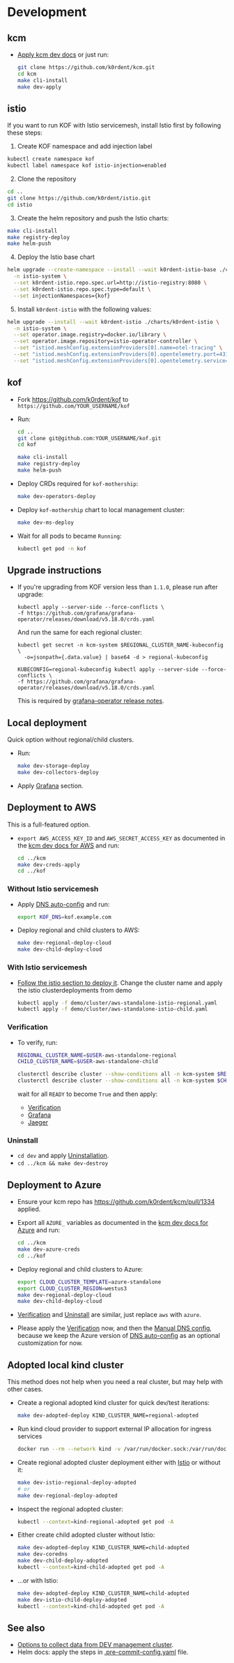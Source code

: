 # Development

## kcm

* [Apply kcm dev docs](https://github.com/k0rdent/kcm/blob/main/docs/dev.md)
  or just run:

  ```bash
  git clone https://github.com/k0rdent/kcm.git
  cd kcm
  make cli-install
  make dev-apply
  ```

## istio

If you want to run KOF with Istio servicemesh, install Istio first by following these steps:

1. Create KOF namespace and add injection label

```bash
kubectl create namespace kof
kubectl label namespace kof istio-injection=enabled
```

2. Clone the repository

```bash
cd ..
git clone https://github.com/k0rdent/istio.git
cd istio
```

3. Create the helm repository and push the Istio charts:

```bash
make cli-install
make registry-deploy
make helm-push
```

4. Deploy the Istio base chart

```bash
helm upgrade --create-namespace --install --wait k0rdent-istio-base ./charts/k0rdent-istio-base \
  -n istio-system \
  --set k0rdent-istio.repo.spec.url=http://istio-registry:8080 \
  --set k0rdent-istio.repo.spec.type=default \
  --set injectionNamespaces={kof}
```

5. Install `k0rdent-istio` with the following values:

```bash
helm upgrade --install --wait k0rdent-istio ./charts/k0rdent-istio \
  -n istio-system \
  --set operator.image.registry=docker.io/library \
  --set operator.image.repository=istio-operator-controller \
  --set "istiod.meshConfig.extensionProviders[0].name=otel-tracing" \
  --set "istiod.meshConfig.extensionProviders[0].opentelemetry.port=4317" \
  --set "istiod.meshConfig.extensionProviders[0].opentelemetry.service=kof-collectors-daemon-collector.kof.svc.cluster.local"
```

## kof

* Fork <https://github.com/k0rdent/kof> to `https://github.com/YOUR_USERNAME/kof`
* Run:

  ```bash
  cd ..
  git clone git@github.com:YOUR_USERNAME/kof.git
  cd kof

  make cli-install
  make registry-deploy
  make helm-push
  ```

* Deploy CRDs required for `kof-mothership`:

  ```bash
  make dev-operators-deploy
  ```

* Deploy `kof-mothership` chart to local management cluster:

  ```bash
  make dev-ms-deploy
  ```

* Wait for all pods to became `Running`:

  ```bash
  kubectl get pod -n kof
  ```

## Upgrade instructions

* If you're upgrading from KOF version less than `1.1.0`, please run after upgrade:

  ```shell
  kubectl apply --server-side --force-conflicts \
  -f https://github.com/grafana/grafana-operator/releases/download/v5.18.0/crds.yaml
  ```

  And run the same for each regional cluster:

  ```shell
  kubectl get secret -n kcm-system $REGIONAL_CLUSTER_NAME-kubeconfig \
    -o=jsonpath={.data.value} | base64 -d > regional-kubeconfig

  KUBECONFIG=regional-kubeconfig kubectl apply --server-side --force-conflicts \
  -f https://github.com/grafana/grafana-operator/releases/download/v5.18.0/crds.yaml
  ```

  This is required by [grafana-operator release notes](https://github.com/grafana/grafana-operator/releases/tag/v5.18.0).

## Local deployment

Quick option without regional/child clusters.

* Run:

  ```bash
  make dev-storage-deploy
  make dev-collectors-deploy
  ```

* Apply [Grafana](https://docs.k0rdent.io/next/admin/kof/kof-using/#access-to-grafana) section.

## Deployment to AWS

This is a full-featured option.

* `export AWS_ACCESS_KEY_ID` and `AWS_SECRET_ACCESS_KEY`
  as documented in the [kcm dev docs for AWS](https://github.com/k0rdent/kcm/blob/main/docs/dev.md#aws-provider-setup)
  and run:

  ```bash
  cd ../kcm
  make dev-creds-apply
  cd ../kof
  ```

### Without Istio servicemesh

* Apply [DNS auto-config](https://docs.k0rdent.io/next/admin/kof/kof-install/#dns-auto-config) and run:

  ```bash
  export KOF_DNS=kof.example.com
  ```

* Deploy regional and child clusters to AWS:

  ```bash
  make dev-regional-deploy-cloud
  make dev-child-deploy-cloud
  ```

### With Istio servicemesh

* [Follow the istio section to deploy it](#istio). Change the cluster name and apply the istio clusterdeployments from demo

  ```bash
  kubectl apply -f demo/cluster/aws-standalone-istio-regional.yaml
  kubectl apply -f demo/cluster/aws-standalone-istio-child.yaml
  ```

### Verification

* To verify, run:

  ```bash
  REGIONAL_CLUSTER_NAME=$USER-aws-standalone-regional
  CHILD_CLUSTER_NAME=$USER-aws-standalone-child

  clusterctl describe cluster --show-conditions all -n kcm-system $REGIONAL_CLUSTER_NAME
  clusterctl describe cluster --show-conditions all -n kcm-system $CHILD_CLUSTER_NAME
  ```

  wait for all `READY` to become `True` and then apply:
  * [Verification](https://docs.k0rdent.io/next/admin/kof/kof-verification/)
  * [Grafana](https://docs.k0rdent.io/next/admin/kof/kof-using/#access-to-grafana)
  * [Jaeger](https://docs.k0rdent.io/next/admin/kof/kof-using/#access-to-jaeger)

### Uninstall

* `cd dev` and apply [Uninstallation](https://docs.k0rdent.io/next/admin/kof/kof-maintainence/#uninstallation).
* `cd ../kcm && make dev-destroy`

## Deployment to Azure

* Ensure your kcm repo has <https://github.com/k0rdent/kcm/pull/1334> applied.

* Export all `AZURE_` variables as documented in the [kcm dev docs for Azure](https://github.com/k0rdent/kcm/blob/main/docs/dev.md#azure-provider-setup)
  and run:

  ```bash
  cd ../kcm
  make dev-azure-creds
  cd ../kof
  ```

* Deploy regional and child clusters to Azure:

  ```bash
  export CLOUD_CLUSTER_TEMPLATE=azure-standalone
  export CLOUD_CLUSTER_REGION=westus3
  make dev-regional-deploy-cloud
  make dev-child-deploy-cloud
  ```

* [Verification](#verification) and [Uninstall](#uninstall) are similar,
  just replace `aws` with `azure`.

* Please apply the [Verification](#verification) now,
  and then the [Manual DNS config](https://docs.k0rdent.io/next/admin/kof/kof-verification/#manual-dns-config),
  because we keep the Azure version of [DNS auto-config](https://docs.k0rdent.io/next/admin/kof/kof-install/#dns-auto-config)
  as an optional customization for now.

## Adopted local kind cluster

This method does not help when you need a real cluster, but may help with other cases.

* Create a regional adopted kind cluster for quick dev/test iterations:

  ```bash
  make dev-adopted-deploy KIND_CLUSTER_NAME=regional-adopted
  ```

* Run kind cloud provider to support external IP allocation for ingress services

  ```bash
  docker run --rm --network kind -v /var/run/docker.sock:/var/run/docker.sock registry.k8s.io/cloud-provider-kind/cloud-controller-manager:v0.7.0
  ```

* Create regional adopted cluster deployment either with [Istio](#istio) or without it:

  ```bash
  make dev-istio-regional-deploy-adopted
  # or
  make dev-regional-deploy-adopted
  ```

* Inspect the regional adopted cluster:

  ```bash
  kubectl --context=kind-regional-adopted get pod -A
  ```

* Either create child adopted cluster without Istio:

  ```bash
  make dev-adopted-deploy KIND_CLUSTER_NAME=child-adopted
  make dev-coredns
  make dev-child-deploy-adopted
  kubectl --context=kind-child-adopted get pod -A
  ```

* ...or with Istio:

  ```bash
  make dev-adopted-deploy KIND_CLUSTER_NAME=child-adopted
  make dev-istio-child-deploy-adopted
  kubectl --context=kind-child-adopted get pod -A
  ```

## See also

* [Options to collect data from DEV management cluster](collect-from-management.md).
* Helm docs: apply the steps in [.pre-commit-config.yaml](../.pre-commit-config.yaml) file.
